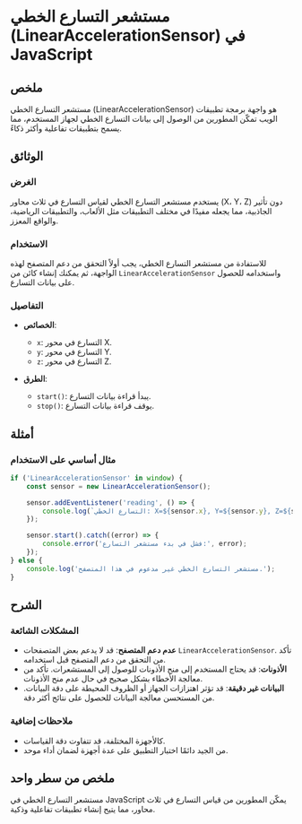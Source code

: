 <!--
Meta Description: # مستشعر التسارع الخطي (LinearAccelerationSensor) في JavaScript ## ملخص مستشعر التسارع الخطي (LinearAccelerationSensor) هو واجهة برمجة تطبيقات الويب ت...
Meta Keywords: التسارع, الخطي, مستشعر, linearaccelerationsensor, sensor
-->

# مستشعر التسارع الخطي (LinearAccelerationSensor) في JavaScript

## ملخص
مستشعر التسارع الخطي (LinearAccelerationSensor) هو واجهة برمجة تطبيقات الويب تمكّن المطورين من الوصول إلى بيانات التسارع الخطي لجهاز المستخدم، مما يسمح بتطبيقات تفاعلية وأكثر ذكاءً.

## الوثائق
### الغرض
يستخدم مستشعر التسارع الخطي لقياس التسارع في ثلاث محاور (X، Y، Z) دون تأثير الجاذبية، مما يجعله مفيدًا في مختلف التطبيقات مثل الألعاب، والتطبيقات الرياضية، والواقع المعزز.

### الاستخدام
للاستفادة من مستشعر التسارع الخطي، يجب أولاً التحقق من دعم المتصفح لهذه الواجهة، ثم يمكنك إنشاء كائن من `LinearAccelerationSensor` واستخدامه للحصول على بيانات التسارع.

### التفاصيل
- **الخصائص**:
  - `x`: التسارع في محور X.
  - `y`: التسارع في محور Y.
  - `z`: التسارع في محور Z.
  
- **الطرق**:
  - `start()`: يبدأ قراءة بيانات التسارع.
  - `stop()`: يوقف قراءة بيانات التسارع.

## أمثلة
### مثال أساسي على الاستخدام
```javascript
if ('LinearAccelerationSensor' in window) {
    const sensor = new LinearAccelerationSensor();

    sensor.addEventListener('reading', () => {
        console.log(`التسارع الخطي: X=${sensor.x}, Y=${sensor.y}, Z=${sensor.z}`);
    });

    sensor.start().catch((error) => {
        console.error('فشل في بدء مستشعر التسارع:', error);
    });
} else {
    console.log('مستشعر التسارع الخطي غير مدعوم في هذا المتصفح.');
}
```

## الشرح
### المشكلات الشائعة
- **عدم دعم المتصفح**: قد لا يدعم بعض المتصفحات `LinearAccelerationSensor`. تأكد من التحقق من دعم المتصفح قبل استخدامه.
- **الأذونات**: قد يحتاج المستخدم إلى منح الأذونات للوصول إلى المستشعرات. تأكد من معالجة الأخطاء بشكل صحيح في حال عدم منح الأذونات.
- **البيانات غير دقيقة**: قد تؤثر اهتزازات الجهاز أو الظروف المحيطة على دقة البيانات. من المستحسن معالجة البيانات للحصول على نتائج أكثر دقة.

### ملاحظات إضافية
- كالأجهزة المختلفة، قد تتفاوت دقة القياسات.
- من الجيد دائمًا اختبار التطبيق على عدة أجهزة لضمان أداء موحد.

## ملخص من سطر واحد
مستشعر التسارع الخطي في JavaScript يمكّن المطورين من قياس التسارع في ثلاث محاور، مما يتيح إنشاء تطبيقات تفاعلية وذكية.